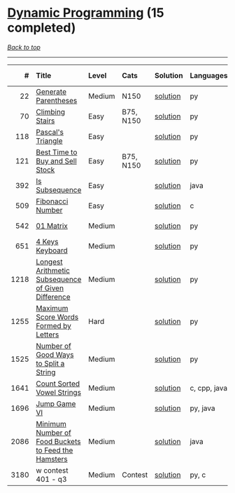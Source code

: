 # [Dynamic Programming](<https://leetcode.com/tag/Dynamic-Programming/>) (15 completed)

*[Back to top](<../../README.md>)*

------

|    # | Title                                                                                                                                      | Level   | Cats      | Solution                                                                       | Languages    | Date Complete   |
|-----:|:-------------------------------------------------------------------------------------------------------------------------------------------|:--------|:----------|:-------------------------------------------------------------------------------|:-------------|:----------------|
|   22 | [Generate Parentheses](<https://leetcode.com/problems/generate-parentheses>)                                                               | Medium  | N150      | [solution](<../_22. Generate Parentheses.md>)                                  | py           | Jun 13, 2024    |
|   70 | [Climbing Stairs](<https://leetcode.com/problems/climbing-stairs>)                                                                         | Easy    | B75, N150 | [solution](<../_70. Climbing Stairs.md>)                                       | py           | May 22, 2024    |
|  118 | [Pascal's Triangle](<https://leetcode.com/problems/pascals-triangle>)                                                                      | Easy    |           | [solution](<../_118. Pascal's Triangle.md>)                                    | py           | May 22, 2024    |
|  121 | [Best Time to Buy and Sell Stock](<https://leetcode.com/problems/best-time-to-buy-and-sell-stock>)                                         | Easy    | B75, N150 | [solution](<../_121. Best Time to Buy and Sell Stock.md>)                      | py           | Jul 03, 2024    |
|  392 | [Is Subsequence](<https://leetcode.com/problems/is-subsequence>)                                                                           | Easy    |           | [solution](<../_392. Is Subsequence.md>)                                       | java         | Jun 21, 2024    |
|  509 | [Fibonacci Number](<https://leetcode.com/problems/fibonacci-number>)                                                                       | Easy    |           | [solution](<../_509. Fibonacci Number.md>)                                     | c            | Jun 16, 2024    |
|  542 | [01 Matrix](<https://leetcode.com/problems/01-matrix>)                                                                                     | Medium  |           | [solution](<../_542. 01 Matrix.md>)                                            | py           | Jun 26, 2024    |
|  651 | [4 Keys Keyboard](<https://leetcode.com/problems/4-keys-keyboard>)                                                                         | Medium  |           | [solution](<../_651. 4 Keys Keyboard.md>)                                      | py           | May 29, 2024    |
| 1218 | [Longest Arithmetic Subsequence of Given Difference](<https://leetcode.com/problems/longest-arithmetic-subsequence-of-given-difference>)   | Medium  |           | [solution](<../_1218. Longest Arithmetic Subsequence of Given Difference.md>)  | py           | May 31, 2024    |
| 1255 | [Maximum Score Words Formed by Letters](<https://leetcode.com/problems/maximum-score-words-formed-by-letters>)                             | Hard    |           | [solution](<../_1255. Maximum Score Words Formed by Letters.md>)               | py           | Jun 15, 2024    |
| 1525 | [Number of Good Ways to Split a String](<https://leetcode.com/problems/number-of-good-ways-to-split-a-string>)                             | Medium  |           | [solution](<../_1525. Number of Good Ways to Split a String.md>)               | py           | Jun 01, 2024    |
| 1641 | [Count Sorted Vowel Strings](<https://leetcode.com/problems/count-sorted-vowel-strings>)                                                   | Medium  |           | [solution](<../_1641. Count Sorted Vowel Strings.md>)                          | c, cpp, java | Jun 24, 2024    |
| 1696 | [Jump Game VI](<https://leetcode.com/problems/jump-game-vi>)                                                                               | Medium  |           | [solution](<../_1696. Jump Game VI.md>)                                        | py, java     | Jul 02, 2024    |
| 2086 | [Minimum Number of Food Buckets to Feed the Hamsters](<https://leetcode.com/problems/minimum-number-of-food-buckets-to-feed-the-hamsters>) | Medium  |           | [solution](<../_2086. Minimum Number of Food Buckets to Feed the Hamsters.md>) | java         | Jul 01, 2024    |
| 3180 | w contest 401 - q3                                                                                                                         | Medium  | Contest   | [solution](<../_3180. w contest 401 - q.md>)                                   | py, c        | Jun 08, 2024    |